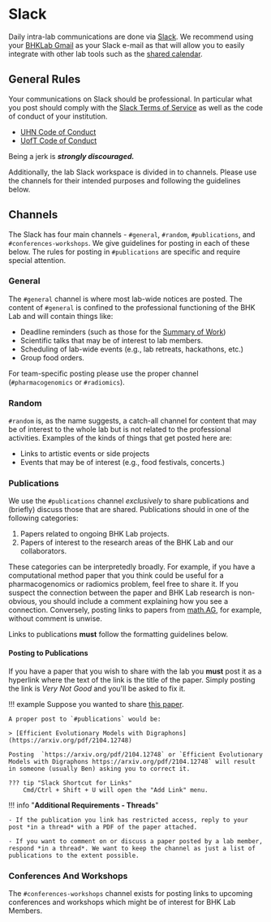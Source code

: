 # Slack

Daily intra-lab communications are done via [Slack](https://slack.com/). We recommend using your [BHKLab Gmail](./bhklab_gmail.md) as your Slack e-mail as that will allow you to easily integrate with other lab tools such as the [shared calendar](./bhklab_calendar.md).


## General Rules

Your communications on Slack should be professional. In particular what you post should comply with the [Slack Terms of Service](https://slack.com/terms-of-service/user) as well as the code of conduct of your institution.

- [UHN Code of Conduct](https://www.uhn.ca/corporate/For_Staff/New_Employees/Documents/UHN-Policies-Codes-Handbook.pdf)
- [UofT Code of Conduct](https://people.utoronto.ca/policies/)


Being a jerk is ***strongly discouraged.*** 

Additionally, the lab Slack workspace is divided in to channels. Please use the channels for their intended purposes and following the guidelines below. 


## Channels

The Slack has four main channels - `#general`, `#random`, `#publications`, and `#conferences-workshops`. We give guidelines for posting in each of these below. The rules for posting in  `#publications` are specific and require special attention.

### General

The `#general` channel is where most lab-wide notices are posted. The content of `#general` is confined to the professional functioning of the BHK Lab and will contain things like:

- Deadline reminders (such as those for the [Summary of Work](../Summary_Of_Work/index.md))
- Scientific talks that may be of interest to lab members.
- Scheduling of lab-wide events (e.g., lab retreats, hackathons, etc.)
- Group food orders.


For team-specific posting please use the proper channel (`#pharmacogenomics` or `#radiomics`). 

### Random

`#random` is, as the name suggests, a catch-all channel for content that may be of interest to the whole lab but is not related to the professional activities. Examples of the kinds of things that get posted here are:

- Links to artistic events or side projects
- Events that may be of interest (e.g., food festivals, concerts.)


### Publications

We use the `#publications` channel *exclusively* to share publications and (briefly) discuss those that are shared. Publications should in one of the following categories:

1. Papers related to ongoing BHK Lab projects.
2. Papers of interest to the research areas of the BHK Lab and our collaborators. 

These categories can be interpretedly broadly. For example, if you have a computational method paper that you think could be useful for a pharmacogenomics or radiomics problem, feel free to share it. If you suspect the connection between the paper and BHK Lab research is non-obvious, you should include a comment explaining how you see a connection. Conversely, posting links to papers from [math.AG](https://arxiv.org/list/math.AG/recent), for example, without comment is unwise. 


Links to publications **must** follow the formatting guidelines below.


#### Posting to Publications

If you have a paper that you wish to share with the lab you **must** post it as a hyperlink where the text of the link is the title of the paper. Simply posting the link is *Very Not Good* and you'll be asked to fix it. 

!!! example
    Suppose you wanted to share [this paper](https://arxiv.org/pdf/2104.12748). 

    A proper post to `#publications` would be:

    > [Efficient Evolutionary Models with Digraphons](https://arxiv.org/pdf/2104.12748)

    Posting  `https://arxiv.org/pdf/2104.12748` or `Efficient Evolutionary Models with Digraphons https://arxiv.org/pdf/2104.12748` will result in someone (usually Ben) asking you to correct it.

    ??? tip "Slack Shortcut for Links"
        Cmd/Ctrl + Shift + U will open the "Add Link" menu.

!!! info "**Additional Requirements - Threads**"
    
    - If the publication you link has restricted access, reply to your post *in a thread* with a PDF of the paper attached.

    - If you want to comment on or discuss a paper posted by a lab member, respond *in a thread*. We want to keep the channel as just a list of publications to the extent possible.



### Conferences And Workshops

The `#conferences-workshops` channel exists for posting links to upcoming conferences and workshops which might be of interest for BHK Lab Members. 
